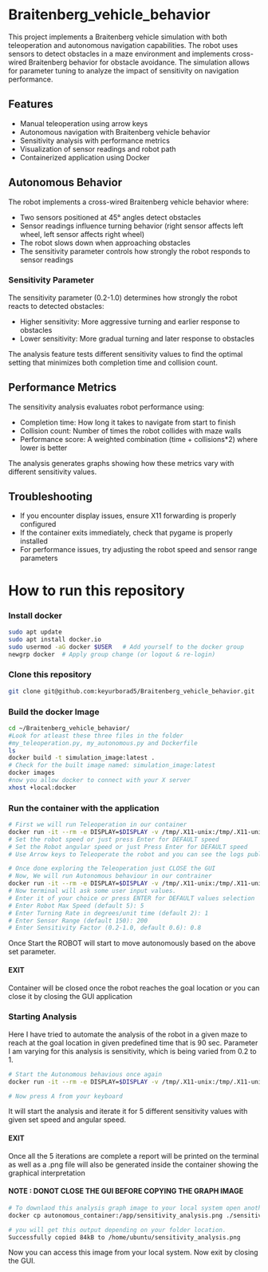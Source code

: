 # Braitenberg_vehicle_behavior
 This project implements a Braitenberg vehicle simulation with both teleoperation and autonomous navigation capabilities. The robot uses sensors to detect obstacles in a maze environment and implements cross-wired Braitenberg behavior for obstacle avoidance. The simulation allows for parameter tuning to analyze the impact of sensitivity on navigation performance.
## Features
- Manual teleoperation using arrow keys
- Autonomous navigation with Braitenberg vehicle behavior
- Sensitivity analysis with performance metrics
- Visualization of sensor readings and robot path
- Containerized application using Docker

## Autonomous Behavior
The robot implements a cross-wired Braitenberg vehicle behavior where:
- Two sensors positioned at 45° angles detect obstacles
- Sensor readings influence turning behavior (right sensor affects left wheel, left sensor affects right wheel)
- The robot slows down when approaching obstacles
- The sensitivity parameter controls how strongly the robot responds to sensor readings

### Sensitivity Parameter
The sensitivity parameter (0.2-1.0) determines how strongly the robot reacts to detected obstacles:
- Higher sensitivity: More aggressive turning and earlier response to obstacles
- Lower sensitivity: More gradual turning and later response to obstacles

The analysis feature tests different sensitivity values to find the optimal setting that minimizes both completion time and collision count.
## Performance Metrics
The sensitivity analysis evaluates robot performance using:
- Completion time: How long it takes to navigate from start to finish
- Collision count: Number of times the robot collides with maze walls
- Performance score: A weighted combination (time + collisions*2) where lower is better

The analysis generates graphs showing how these metrics vary with different sensitivity values.

## Troubleshooting
- If you encounter display issues, ensure X11 forwarding is properly configured
- If the container exits immediately, check that pygame is properly installed
- For performance issues, try adjusting the robot speed and sensor range parameters

# How to run this repository
### Install docker
```bash
sudo apt update
sudo apt install docker.io
sudo usermod -aG docker $USER   # Add yourself to the docker group
newgrp docker  # Apply group change (or logout & re-login)
```
### Clone this repository
```bash
git clone git@github.com:keyurborad5/Braitenberg_vehicle_behavior.git
```
### Build the docker Image
```bash
cd ~/Braitenberg_vehicle_behavior/
#Look for atleast these three files in the folder
#my_teleoperation.py, my_autonomous.py and Dockerfile
ls 
docker build -t simulation_image:latest .
# Check for the built image named: simulation_image:latest
docker images
#now you allow docker to connect with your X server
xhost +local:docker
```

### Run the container with the application
```bash
# First we will run Teleoperation in our container
docker run -it --rm -e DISPLAY=$DISPLAY -v /tmp/.X11-unix:/tmp/.X11-unix --name teleop_container simulation_image:latest my_teleoperation.py
# Set the robot speed or just press Enter for DEFAULT speed
# Set the Robot angular speed or just Press Enter for DEFAULT speed
# Use Arrow keys to Teleoperate the robot and you can see the logs publishing on the terminal as well

# Once done exploring the Teleoperation just CLOSE the GUI
# Now, We will run Autonomous behaviour in our contrainer
docker run -it --rm -e DISPLAY=$DISPLAY -v /tmp/.X11-unix:/tmp/.X11-unix --name autonomous_container simulation_image:latest my_autonomous.py
# Now terminal will ask some user input values. 
# Enter it of your choice or press ENTER for DEFAULT values selection
# Enter Robot Max Speed (default 5): 5
# Enter Turning Rate in degrees/unit time (default 2): 1
# Enter Sensor Range (default 150): 200
# Enter Sensitivity Factor (0.2-1.0, default 0.6): 0.8
```
Once Start the ROBOT will start to move autonomously based on the above set parameter.
#### EXIT
Container will be closed once the robot reaches the goal location or you can close it by closing the GUI application

### Starting Analysis
Here I have tried to automate the analysis of the robot in a given maze to reach at the goal location in given predefined time that is 90 sec. Parameter I am varying for this analysis is sensitivity, which is being varied from 0.2 to 1.
```bash
# Start the Autonomous behavious once again
docker run -it --rm -e DISPLAY=$DISPLAY -v /tmp/.X11-unix:/tmp/.X11-unix --name autonomous_container simulation_image:latest my_autonomous.py

# Now press A from your keyboard
```
It will start the analysis and iterate it for 5 different sensitivity values with given set speed and angular speed.
#### EXIT
Once all the 5 iterations are complete a report will be printed on the terminal as well as a .png file will also be generated inside the container showing the graphical interpretation 

#### NOTE : DONOT CLOSE THE GUI BEFORE COPYING THE GRAPH IMAGE
```bash
# To downlaod this analysis graph image to your local system open another terminal and go to your desired folder
docker cp autonomous_container:/app/sensitivity_analysis.png ./sensitivity_analysis.png

# you will get this output depending on your folder location.
Successfully copied 84kB to /home/ubuntu/sensitivity_analysis.png
```
Now you can access this image from your local system.
Now exit by closing the GUI.


